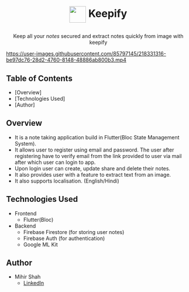 # <p align="center"><img src="./assets/icon/icon.png" align="center" height="45rm"></img> Keepify </p>
<p align="center">
  Keep all your <i>notes</i> secured and extract notes quickly from image with keepify
  <br>
  

https://user-images.githubusercontent.com/85797145/218331316-be97dc76-28d2-4760-8148-48886ab800b3.mp4


</p>

## Table of Contents
* [Overview]
* [Technologies Used]
* [Author]

## Overview
* It is a note taking application build in Flutter(Bloc State Management System).
* It allows user to register using email and password. The user after registering have to verify email from the link provided to user via mail after which user can login to app.
* Upon login user can create, update share and delete their notes.
* It also provides user with a feature to extract text from an image.
* It also supports localisation. (English/Hindi)

## Technologies Used
* Frontend
  * Flutter(Bloc)
* Backend
  * Firebase Firestore (for storing user notes)
  * Firebase Auth (for authentication)
  * Google ML Kit

## Author
* Mihir Shah
  * [LinkedIn](https://www.linkedin.com/in/ms070902/)
